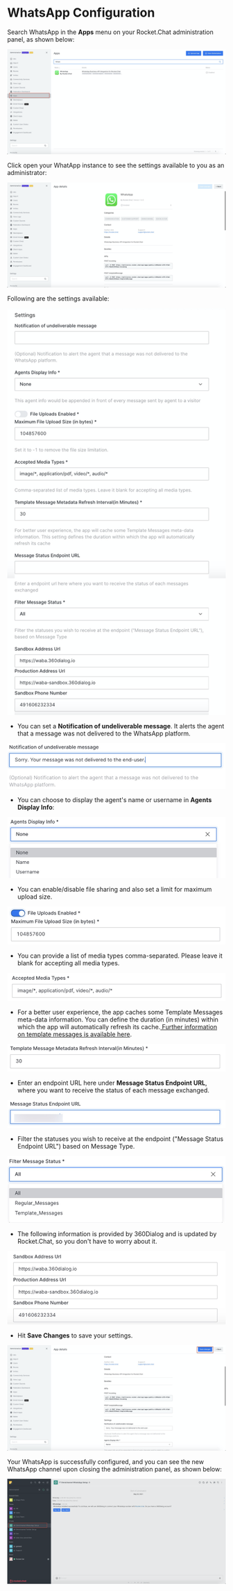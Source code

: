 # WhatsApp Configuration

Search WhatsApp in the **Apps** menu on your Rocket.Chat administration panel, as shown below:

![](../../../../.gitbook/assets/image%20%28401%29.png)

Click open your WhatApp instance to see the settings available to you as an administrator:‌

![](../../../../.gitbook/assets/image%20%28430%29.png)

Following are the settings available:‌

![](../../../../.gitbook/assets/image%20%28434%29.png)

* You can set a **Notification of undeliverable message**. It alerts the agent that a message was not delivered to the WhatsApp platform.

![](../../../../.gitbook/assets/image%20%28433%29.png)

* You can choose to display the agent's name or username in **Agents Display Info**:

![](../../../../.gitbook/assets/image%20%28432%29.png)

* You can enable/disable file sharing and also set a limit for maximum upload size.

![](../../../../.gitbook/assets/image%20%28438%29.png)

* You can provide a list of media types comma-separated. Please leave it blank for accepting all media types.

![](../../../../.gitbook/assets/image%20%28437%29.png)

* For a better user experience, the app caches some Template Messages meta-data information. You can define the duration \(in minutes\) within which the app will automatically refresh its cache.[  Further information on template messages is available here](https://developer.rocket.chat/guides/developer/apps-dev-guides/whatsapp-integration).

![](../../../../.gitbook/assets/image%20%28428%29.png)

* Enter an endpoint URL here under **Message Status Endpoint URL**, where you want to receive the status of each message exchanged.

![](../../../../.gitbook/assets/image%20%28440%29.png)

* Filter the statuses you wish to receive at the endpoint \("Message Status Endpoint URL"\) based on Message Type.

![](../../../../.gitbook/assets/image%20%28429%29.png)

* The following information is provided by 360Dialog and is updated by Rocket.Chat, so you don't have to worry about it. 

![](../../../../.gitbook/assets/image%20%28431%29.png)

* Hit **Save Changes** to save your settings.

![](../../../../.gitbook/assets/image%20%28435%29.png)

‌Your WhatsApp is successfully configured, and you can see the new WhatsApp channel upon closing the administration panel, as shown below:

![](../../../../.gitbook/assets/image%20%28436%29.png)

